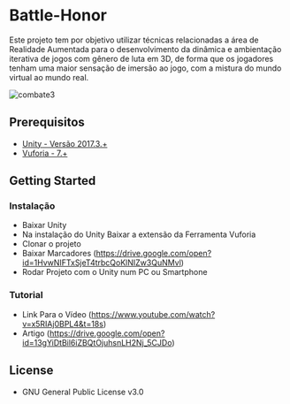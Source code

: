 # Battle-Honor

Este projeto tem por objetivo utilizar técnicas relacionadas a área de Realidade Aumentada para o desenvolvimento da dinâmica e ambientação iterativa de jogos com gênero de luta em 3D, de forma que os jogadores tenham uma maior sensação de imersão ao jogo, com a mistura do mundo virtual ao mundo real.

<img src="https://preview.ibb.co/iyJFkc/combate3.png" alt="combate3" border="0" style="text-align:center;">

## Prerequisitos

* [Unity - Versão 2017.3.+](https://store.unity.com/pt/download?ref=personal)
* [Vuforia - 7.+](https://developer.vuforia.com/downloads/sdk)

## Getting Started


### Instalação

* Baixar Unity 
* Na instalação do Unity Baixar a extensão da Ferramenta Vuforia
* Clonar o projeto 
* Baixar Marcadores (https://drive.google.com/open?id=1HvwNIFTxSjeT4trbcQoKlNIZw3QuNMvl)
* Rodar Projeto com o Unity num PC ou Smartphone

### Tutorial

* Link Para o Vídeo (https://www.youtube.com/watch?v=x5RIAj0BPL4&t=18s)
* Artigo (https://drive.google.com/open?id=13gYiDtBil6iZBQtOjuhsnLH2Nj_5CJDo)


## License

* GNU General Public License v3.0
